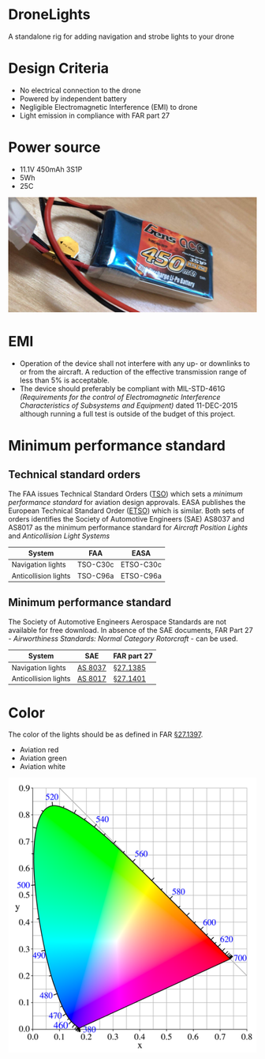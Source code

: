 # DroneLights
A standalone rig for adding navigation and strobe lights to your drone

# Design Criteria
* No electrical connection to the drone
* Powered by independent battery
* Negligible Electromagnetic Interference (EMI) to drone
* Light emission in compliance with FAR part 27

# Power source
* 11.1V 450mAh 3S1P
* 5Wh
* 25C

![Battery](https://github.com/arildj78/DroneLights/raw/master/images/IMG_8416.JPG)

# EMI
* Operation of the device shall not interfere with any up- or downlinks to or from the aircraft. A reduction of the effective transmission range of less than 5% is acceptable.
* The device should preferably be compliant with MIL-STD-461G *(Requirements for the control of Electromagnetic Interference Characteristics of Subsystems and Equipment)* dated 11-DEC-2015 although running a full test is outside of the budget of this project.

# Minimum performance standard
## Technical standard orders
The FAA issues Technical Standard Orders ([TSO]) which sets a *minimum performance standard* for aviation design approvals. EASA publishes the European Technical Standard Order ([ETSO]) which is similar. Both sets of orders identifies the Society of Automotive Engineers (SAE) AS8037 and AS8017 as the minimum performance standard for *Aircraft Position Lights* and *Anticollision Light Systems*

| System               | FAA      | EASA      |
|----------------------|----------|-----------|
| Navigation lights    | TSO-C30c | ETSO-C30c |
| Anticollision lights | TSO-C96a | ETSO-C96a |

##  Minimum performance standard
The Society of Automotive Engineers Aerospace Standards are not available for free download. In absence of the SAE documents, FAR Part 27 - *Airworthiness Standards: Normal Category Rotorcraft* - can be used.

| System               | SAE        | FAR part 27   |
|----------------------|------------|---------------|
| Navigation lights    | [AS 8037]  | [§27.1385]    |
| Anticollision lights | [AS 8017]  | [§27.1401]    |



# Color
The color of the lights should be as defined in FAR [§27.1397]. 
* Aviation red
* Aviation green
* Aviation white

![CIExy1931](/images/543px-CIExy1931.png "CIE 1931 color space")


[ETSO]:     /requirements/ETSO.pdf
[TSO]:      /requirements/TSO_C30_C96.pdf
[§27.1385]: https://www.ecfr.gov/cgi-bin/text-idx?node=14:1.0.1.3.13#se14.1.27_11385
[§27.1401]: https://www.ecfr.gov/cgi-bin/text-idx?node=pt14.1.27&rgn=div5#se14.1.27_11401
[§27.1397]: https://www.ecfr.gov/cgi-bin/text-idx?node=pt14.1.27&rgn=div5#se14.1.27_11397
[AS 8037]:  https://www.sae.org/standards/content/as8037/
[AS 8017]:  https://www.sae.org/standards/content/as8017/
